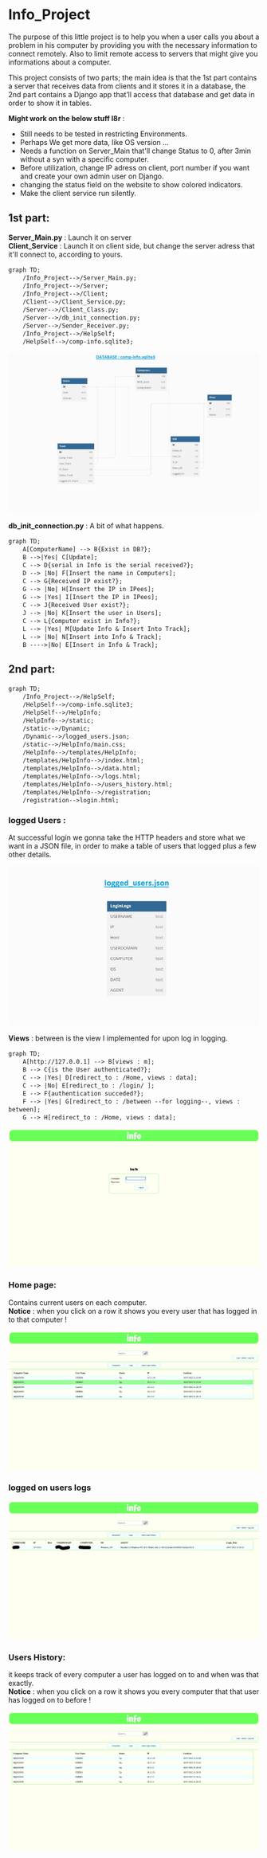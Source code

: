 # Info_Project
The purpose of this little project is to help you when a user calls you about a problem in his computer by providing you with the necessary information to connect remotely.
Also to limit remote access to servers that might give you informations about a computer.

This project consists of two parts; the main idea is that the 1st part contains a server that receives data from clients and it stores it in a database, 
the 2nd part contains a Django app that’ll access that database and get data in order to show it in tables.

**Might work on the below stuff l8r** : 
- Still needs to be tested in restricting Environments.
- Perhaps We get more data, like OS version ...
- Needs a function on Server_Main that'll change Status to 0, after 3min without a syn with a specific computer.
- Before utilization, change IP adress on client, port number if you want and create your own admin user on Django.
- changing the status field on the website to show colored indicators.
- Make the client service run silently.

## 1st part: 

**Server_Main.py** : Launch it on server <br/>
**Client_Service** : Launch it on client side, but change the server adress that it'll connect to, according to yours.

```mermaid
graph TD;
    /Info_Project-->/Server_Main.py;
    /Info_Project-->/Server;
    /Info_Project-->/Client;
    /Client-->/Client_Service.py;
    /Server-->/Client_Class.py;
    /Server-->/db_init_connection.py;
    /Server-->/Sender_Receiver.py;
    /Info_Project-->/HelpSelf;
    /HelpSelf-->/comp-info.sqlite3;
```
 
![comp-info](/assets/images/comp-info.jpg)

**db_init_connection.py** : A bit of what happens.
```mermaid
graph TD;
    A[ComputerName] --> B{Exist in DB?};
    B -->|Yes| C[Update];
    C --> D{serial in Info is the serial received?};
    D --> |No| F[Insert the name in Computers];
    C --> G{Received IP exist?};
    G --> |No| H[Insert the IP in IPees];
    G --> |Yes| I[Insert the IP in IPees];
    C --> J{Received User exist?};
    J --> |No| K[Insert the user in Users];
    C --> L{Computer exist in Info?};
    L --> |Yes| M[Update Info & Insert Into Track];
    L --> |No| N[Insert into Info & Track];
    B ---->|No| E[Insert in Info & Track];
```

## 2nd part: 

```mermaid
graph TD;
    /Info_Project-->/HelpSelf;
    /HelpSelf-->/comp-info.sqlite3;
    /HelpSelf-->/HelpInfo;
    /HelpInfo-->/static;
    /static-->/Dynamic;
    /Dynamic-->/logged_users.json;
    /static-->/HelpInfo/main.css;
    /HelpInfo-->/templates/HelpInfo;
    /templates/HelpInfo-->/index.html;
    /templates/HelpInfo-->/data.html;
    /templates/HelpInfo-->/logs.html;
    /templates/HelpInfo-->/users_history.html;
    /templates/HelpInfo-->/registration;
    /registration-->login.html;
```
### logged Users :

At successful login we gonna take the HTTP headers and store what we want in a JSON file, 
in order to make a table of users that logged plus a few other details.

![logged-users](/assets/images/logged_users.jpg)

**Views** : between is the view I implemented for upon log in logging.

```mermaid
graph TD;
    A[http://127.0.0.1] --> B[views : m];
    B --> C{is the User authenticated?};
    C --> |Yes| D[redirect_to : /Home, views : data];
    C --> |No| E[redirect_to : /login/ ];
    E --> F{authentication succeded?};
    F --> |Yes| G[redirect_to : /between --for logging--, views : between];
    G --> H[redirect_to : /Home, views : data];
```

![login-page](/assets/images/login.jpg)

### Home page:
Contains current users on each computer.<br/>
**Notice** : when you click on a row it shows you every user that has logged in to that computer !

![computers](/assets/images/COMPUTERS.jpg)

### logged on users logs

![logs](/assets/images/LOGS.jpg)

### Users History:
it keeps track of every computer a user has logged on to and when was that exactly.<br/>
**Notice** : when you click on a row it shows you every computer that that user has logged on to before !

![Users-History](/assets/images/USERS_HISTORY.jpg)

